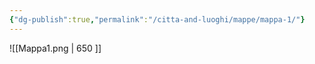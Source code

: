 ```yaml
---
{"dg-publish":true,"permalink":"/citta-and-luoghi/mappe/mappa-1/"}
---
```


![[Mappa1.png  \| 650 ]]
